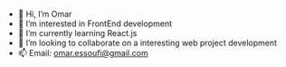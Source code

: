 - 👋 Hi, I’m Omar
- 👀 I’m interested in FrontEnd development
- 🌱 I’m currently learning React.js
- 💞️ I’m looking to collaborate on a interesting web project development
- 📫 Email: omar.essoufi@gmail.com

<!---
ESSOUFIO/ESSOUFIO is a ✨ special ✨ repository because its `README.md` (this file) appears on your GitHub profile.
You can click the Preview link to take a look at your changes.
--->
